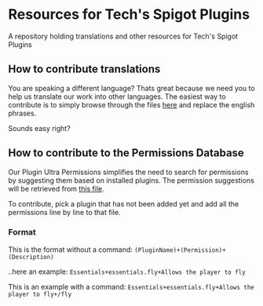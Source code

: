 # Resources for Tech's Spigot Plugins
A repository holding translations and other resources for Tech's Spigot Plugins

## How to contribute translations

You are speaking a different language? Thats great because we need you to help us translate our work into other languages. The easiest way to contribute is to simply browse through the files [here](#) and replace the english phrases.

Sounds easy right?

## How to contribute to the Permissions Database

Our Plugin Ultra Permissions simplifies the need to search for permissions by suggesting them based on installed plugins. The permission suggestions will be retrieved from [this file](#).

To contribute, pick a plugin that has not been added yet and add all the permissions line by line to that file.

### Format

This is the format without a command:
``(PluginName)+(Permission)+(Description)``

..here an example:
``Essentials+essentials.fly+Allows the player to fly``


This is an example with a command:
``Essentials+essentials.fly+Allows the player to fly+/fly``


